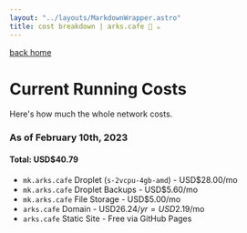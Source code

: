 ```yaml
---
layout: "../layouts/MarkdownWrapper.astro"
title: cost breakdown | arks.cafe 💫 ☕️
---
```


[back home](/)

# Current Running Costs

Here's how much the whole network costs.

### As of February 10th, 2023

#### Total: USD$40.79

- `mk.arks.cafe` Droplet (`s-2vcpu-4gb-amd`) - USD$28.00/mo
- `mk.arks.cafe` Droplet Backups - USD$5.60/mo
- `mk.arks.cafe` File Storage - USD$5.00/mo
- `arks.cafe` Domain - USD$26.24/yr = USD$2.19/mo
- `arks.cafe` Static Site - Free via GitHub Pages
